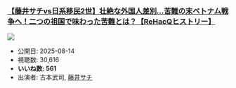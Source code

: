 ### [【藤井サチvs日系移民2世】壮絶な外国人差別…苦難の末ベトナム戦争へ！二つの祖国で味わった苦難とは？【ReHacQヒストリー】](https://www.youtube.com/watch?v=zWLNOhiIVRU)
[![](https://img.youtube.com/vi/zWLNOhiIVRU/sddefault.jpg)](https://www.youtube.com/watch?v=zWLNOhiIVRU)
-   公開日: 2025-08-14
-   視聴数: 30,616
-   **いいね数: 561**
-   出演者: 古本武司, [藤井サチ](/rehacq_fan/people/藤井サチ "wikilink")
